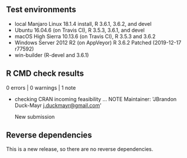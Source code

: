 ## Test environments

* local Manjaro Linux 18.1.4 install, R 3.6.1, 3.6.2, and devel
* Ubuntu 16.04.6 (on Travis CI), R 3.5.3, 3.6.1, and devel
* macOS High Sierra 10.13.6 (on Travis CI), R 3.5.3 and 3.6.2
* Windows Server 2012 R2 (on AppVeyor) R 3.6.2 Patched (2019-12-17 r77592)
* win-builder (R-devel and 3.6.1)

## R CMD check results

0 errors | 0 warnings | 1 note

* checking CRAN incoming feasibility ... NOTE
  Maintainer: 'JBrandon Duck-Mayr <j.duckmayr@gmail.com>'

  New submission

## Reverse dependencies

This is a new release, so there are no reverse dependencies.
